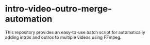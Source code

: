 # intro-video-outro-merge-automation
This repository provides an easy-to-use batch script for automatically adding intros and outros to multiple videos using FFmpeg.
